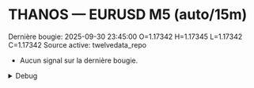 # THANOS — EURUSD M5 (auto/15m)
Dernière bougie: 2025-09-30 23:45:00  O=1.17342  H=1.17345  L=1.17342  C=1.17342
Source active: twelvedata_repo

- Aucun signal sur la dernière bougie.

<details><summary>Debug</summary>

- TD_API_KEY manquant.

</details>